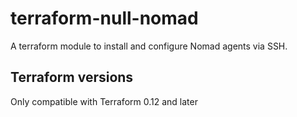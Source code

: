 # terraform-null-nomad
A terraform module to install and configure Nomad agents via SSH.

## Terraform versions
Only compatible with Terraform 0.12 and later

